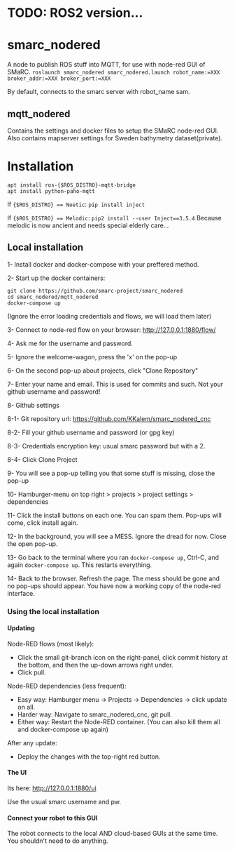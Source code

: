 # TODO: ROS2 version...


# smarc_nodered
A node to publish ROS stuff into MQTT, for use with node-red GUI of SMaRC.
`roslaunch smarc_nodered smarc_nodered.launch robot_name:=XXX broker_addr:=XXX broker_port:=XXX`

By default, connects to the smarc server with robot_name sam.

## mqtt_nodered
Contains the settings and docker files to setup the SMaRC node-red GUI.
Also contains mapserver settings for Sweden bathymetry dataset(private).

# Installation
```
apt install ros-{$ROS_DISTRO}-mqtt-bridge
apt install python-paho-mqtt
```

If `{$ROS_DISTRO} == Noetic`: `pip install inject`

If `{$ROS_DISTRO} == Melodic`: `pip2 install --user Inject==3.5.4`
Because melodic is now ancient and needs special elderly care...

## Local installation
1- Install docker and docker-compose with your preffered method.

2- Start up the docker containers:
```
git clone https://github.com/smarc-project/smarc_nodered
cd smarc_nodered/mqtt_nodered
docker-compose up
```
(Ignore the error loading credentials and flows, we will load them later)

3- Connect to node-red flow on your browser: http://127.0.0.1:1880/flow/

4- Ask me for the username and password.

5- Ignore the welcome-wagon, press the 'x' on the pop-up

6- On the second pop-up about projects, click "Clone Repository"

7- Enter your name and email. This is used for commits and such. Not your github username and password!

8- Github settings

8-1- Git repository url: https://github.com/KKalem/smarc_nodered_cnc

8-2- Fill your github username and password (or gpg key)

8-3- Credentials encryption key: usual smarc password but with a 2.  

8-4- Click Clone Project

9- You will see a pop-up telling you that some stuff is missing, close the pop-up

10- Hamburger-menu on top right > projects > project settings > dependencies

11- Click the install buttons on each one. You can spam them. Pop-ups will come, click install again.

12- In the background, you will see a MESS. Ignore the dread for now. Close the open pop-up.

13- Go back to the terminal where you ran `docker-compose up`, Ctrl-C, and again `docker-compose up`. This restarts everything.

14- Back to the browser. Refresh the page. The mess should be gone and no pop-ups should appear. You have now a working copy of the node-red interface.

### Using the local installation
#### Updating
Node-RED flows (most likely):
- Click the small git-branch icon on the right-panel, click commit history at the bottom, and then the up-down arrows right under.
- Click pull.
  
Node-RED dependencies (less frequent):
- Easy way: Hamburger menu -> Projects -> Dependencies -> click update on all.
- Harder way: Navigate to smarc_nodered_cnc, git pull.
- Either way: Restart the Node-RED container. (You can also kill them all and docker-compose up again)

After any update:
- Deploy the changes with the top-right red button.

#### The UI
Its here: http://127.0.0.1:1880/ui

Use the usual smarc username and pw.

#### Connect your robot to this GUI
The robot connects to the local AND cloud-based GUIs at the same time. You shouldn't need to do anything.
